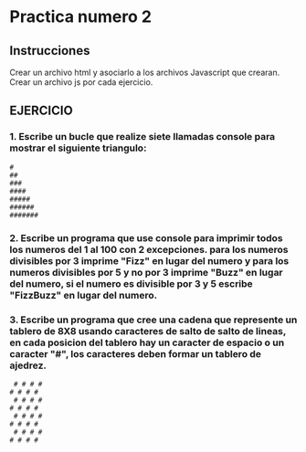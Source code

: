 # Practica numero 2
## Instrucciones
Crear un archivo html y asociarlo a los archivos Javascript que crearan.
Crear un archivo js por cada ejercicio.
## EJERCICIO
### 1. Escribe un bucle que realize siete llamadas console para mostrar el siguiente triangulo:
```
#
##
###
####
#####
######
#######
```
### 2. Escribe un programa que use console para imprimir todos los numeros del 1 al 100 con 2 excepciones. para los numeros divisibles por 3 imprime "Fizz" en lugar del numero y para los numeros divisibles por 5 y no por 3 imprime "Buzz" en lugar del numero, si el numero es divisible por 3 y 5 escribe "FizzBuzz" en lugar del numero.
### 3. Escribe un programa que cree una cadena que represente un tablero de 8X8 usando caracteres de salto de salto de lineas, en cada posicion del tablero hay un caracter de espacio o un caracter "#", los caracteres deben formar un tablero de ajedrez.
```
 # # # #
# # # # 
 # # # #
# # # # 
 # # # #
# # # # 
 # # # #
# # # # 
```